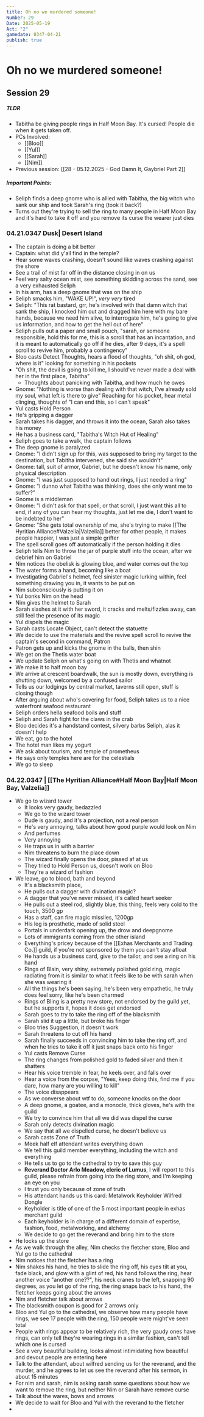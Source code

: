 ```yaml
---
title: Oh no we murdered someone!
Number: 29
Date: 2025-05-19
Act: "2"
gamedate: 0347-04-21
publish: true
---
```

# Oh no we murdered someone! 
## Session 29
##### TLDR
- Tabitha be giving people rings in Half Moon Bay. It's cursed! People die when it gets taken off. 
- PCs Involved: 
	- [[Bloo]]
	- [[Yul]]
	- [[Sarah]]
	- [[Nim]]
- Previous session: [[28 - 05.12.2025 - God Damn It, Gaybriel Part 2]] 
##### Important Points: 
- Seliph finds a deep gnome who is allied with Tabitha, the big witch who sank our ship and took Sarah's ring (took it back?)
- Turns out they're trying to sell the ring to many people in Half Moon Bay and it's hard to take it off and you remove its curse the wearer just dies
### 04.21.0347 Dusk| Desert Island
- The captain is doing a bit better
- Captain: what did y'all find in the temple?
- Hear some waves crashing, doesn't sound like waves crashing against the shore
- See a trail of mist far off in the distance closing in on us
- Feel very salty ocean mist, see something skidding across the sand, see a very exhausted Seliph
- In his arm, has a deep gnome that was on the ship
- Seliph smacks him, "WAKE UP!", *very very* tired
- Seliph: "This rat bastard, grr, he's involved with that damn witch that sank the ship, I knocked him out and dragged him here with my bare hands, because we need him alive, to interrogate him, he's going to give us information, and how to get the hell out of here"
- Seliph pulls out a paper and small pouch, "sarah, or someone responsible, hold this for me, this is a scroll that has an incantation, and it is meant to automatically go off if he dies, after 9 days, it's a spell scroll to revive him, probably a contingency"
- Bloo casts Detect Thoughts, hears a flood of thoughts, "oh shit, oh god, where is it" looking for something in his pockets
- "Oh shit, the devil is going to  kill me, I should've never made a deal with her in the first place, Tabitha"
	- Thoughts about panicking with Tabitha, and how much he owes
- Gnome: "Nothing is worse than dealing with that witch, I've already sold my soul, what left is there to give" Reaching for his pocket, hear metal clinging, thoughts of "I can end this, so I can't speak"
- Yul casts Hold Person
- He's gripping a dagger
- Sarah takes his dagger, and throws it into the ocean, Sarah also takes his money
- He has a business card, "Tabitha's Witch Hut of Healing"
- Seliph goes to take a walk, the captain follows
- The deep gnome is paralyzed
- Gnome: "I didn't sign up for this, was supposed to bring my target to the destination, but Tabitha intervened, she said she wouldn't"
- Gnome: tall, suit of armor, Gabriel, but he doesn't know his name, only physical description
- Gnome: "I was just supposed to hand out rings, I just needed a ring"
- Gnome: "I dunno what Tabitha was thinking, does she only want me to suffer?"
- Gnome is a middleman
- Gnome: "I didn't ask for that spell, or that scroll, I just want this all to end, if any of you can hear my thoughts, just let me die, I don't want to be indebted to her"
- Gnome: "She gets total ownership of me, she's trying to make [[The Hyritian Alliance#Valzelia|Valzelia]] better for other people, it makes people happier, I was just a simple grifter
- The spell scroll goes off automatically if the person holding it dies
- Seliph tells Nim to throw the jar of purple stuff into the ocean, after we debrief him on Gabriel
- Nim notices the obelisk is glowing blue, and water comes out the top
- The water forms a hand, becoming like a boat
- Investigating Gabriel's helmet, feel sinister magic lurking within, feel something drawing you in, it wants to be put on
- Nim subconsciously is putting it on
- Yul bonks Nim on the head
- Nim gives the helmet to Sarah
- Sarah slashes at it with her sword, it cracks and melts/fizzles away, can still feel the presence of its magic
- Yul dispels the magic
- Sarah casts Locate Object, can't detect the statuette
- We decide to use the materials and the revive spell scroll to revive the captain's second in command, Patron
- Patron gets up and kicks the gnome in the balls, then shin
- We get on the Thetis water boat
- We update Seliph on what's going on with Thetis and whatnot
- We make it to half moon bay
- We arrive at crescent boardwalk, the sun is mostly down, everything is shutting down, welcomed by a confused sailor
- Tells us our lodgings by central market, taverns still open, stuff is closing though
- After arguing about who's covering for food, Seliph takes us to a nice waterfront seafood restaurant
- Seliph orders hella seafood boils and stuff
- Seliph and Sarah fight for the claws in the crab
- Bloo decides it's a handstand contest, silvery barbs Seliph, alas it doesn't help
- We eat, go to the hotel
- The hotel man likes my yogurt
- We ask about tourism, and temple of prometheus
- He says only temples here are for the celestials
- We go to sleep
### 04.22.0347 | [[The Hyritian Alliance#Half Moon Bay|Half Moon Bay, Valzelia]]
- We go to wizard tower
	- It looks very gaudy, bedazzled
	- We go to the wizard tower
	- Dude is gaudy, and it's a projection, not a real person
	- He's very annoying, talks about how good purple would look on Nim
	- And perfumes
	- Very annoying
	- He traps us in with a barrier
	- Nim threatens to burn the place down
	- The wizard finally opens the door, pissed af at us
	- They tried to Hold Person us, doesn't work on Bloo
	- They're a wizard of fashion
- We leave, go to blood, bath and beyond
	- It's a blacksmith place,
	- He pulls out a dagger with divination magic?
	- A dagger that you've never missed, it's called heart seeker
	- He pulls out a steel rod, slightly blue, this thing, feels very cold to the touch, 3500 gp
	- Has a staff, can fire magic missiles, 1200gp
	-  His leg is prosthetic, made of solid steel
	- Portals in underdark opening up, the drow and deepgnome
	- Lots of immigrants coming from the other island
	- Everything's pricey because of the [[Exhas Merchants and Trading Co.]] guild, if you're not sponsored by them you can't stay afloat
	- He hands us a business card, give to the tailor, and see a ring on his hand
	- Rings of Blain, very shiny, extremely polished gold ring, magic radiating from it is similar to what it feels like to be with sarah when she was wearing it
	- All the things he's been saying, he's been very empathetic, he truly does feel sorry, like he's been charmed
	- Rings of Bling is a pretty new store, not endorsed by the guild yet, but he supports it, hopes it does get endorsed
	- Sarah goes to try to take the ring off of the blacksmith
	- Sarah slid it up a little, but broke his finger
	- Bloo tries Suggestion, it doesn't work
	- Sarah threatens to cut off his hand
	- Sarah finally succeeds in convincing him to take the ring off, and when he tries to take it off it just snaps back onto his finger
	- Yul casts Remove Curse 
	- The ring changes from polished gold to faded silver and then it shatters
	- Hear his voice tremble in fear, he keels over, and falls over
	- Hear a voice from the corpse, "Yees, keep doing this, find me if you dare, how many are you willing to kill"
	- The voice disappears
	- As we converse about wtf to do, someone knocks on the door
	- A deep gnome, a goatee, and a monocle, thick gloves, he's with the guild
	- We try to convince him that all we did was dispel the curse
	- Sarah only detects divination magic
	- We say that all we dispelled curse, he doesn't believe us
	- Sarah casts Zone of Truth
	- Meek half elf attendant writes everything down
	- We tell this guild member everything, including the witch and everything
	- He tells us to go to the cathedral to try to save this guy
	- **Reverand Doctor Arlo Meadow, cleric of Lumus**, I will report to this guild, please refrain from going into the ring store, and I'm keeping an eye on you
	- I trust you only because of zone of truth
	- His attendant hands us this card: Metalwork Keyholder Wilfred Dongle 
	- Keyholder is title of one of the 5 most important people in exhas merchant guild
	- Each keyholder is in charge of a different domain of expertise, fashion, food, metalworking, and alchemy
	- We decide to go get the reverand and bring him to the store
- He locks up the store
- As we walk through the alley, Nim checks the fletcher store, Bloo and Yul go to the cathedral
- Nim notices that the fletcher has a ring
- Nim shakes his hand, he tries to slide the ring off, his eyes tilt at you, fade black, and glow with a glint of red, his hand follows the ring, hear another voice "another one??", his neck cranes to the left, snapping 90 degrees, as you let go of the ring, the ring snaps back to his hand, the fletcher keeps going about the arrows
- Nim and fletcher talk about arrows
- The blacksmith coupon is good for 2 arrows only
- Bloo and Yul go to the cathedral, we observe how many people have rings, we see 17 people with the ring, 150 people were might've seen total
- People with rings appear to be relatively rich, the very gaudy ones have rings, can only tell they're wearing rings in a similar fashion, can't tell which one is cursed
- See a very beautiful building, looks almost intimidating how beautiful and devout people are entering here
- Talk to the attendant, about wilfred sending us for the reverand, and the murder, and he agrees to let us see the reverand after his sermon, in about 15 minutes
- For nim and sarah, nim is asking sarah some questions about how we want to remove the ring, but neither Nim or Sarah have remove curse
- Talk about the wares, bows and arrows
- We decide to wait for Bloo and Yul with the reverand to the fletcher
- 